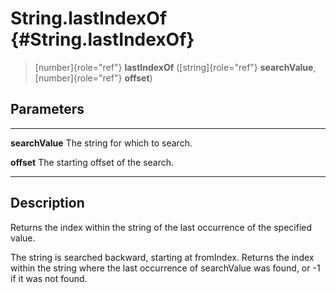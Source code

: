 String.lastIndexOf {#String.lastIndexOf}
==================

> [number]{role="ref"} **lastIndexOf** ([string]{role="ref"}
> **searchValue**, [number]{role="ref"} **offset**)

Parameters
----------

  ----------------- ------------------------------------
  **searchValue**   The string for which to search.

  **offset**        The starting offset of the search.
  ----------------- ------------------------------------

Description
-----------

Returns the index within the string of the last occurrence of the
specified value.

The string is searched backward, starting at fromIndex. Returns the
index within the string where the last occurrence of searchValue was
found, or -1 if it was not found.
